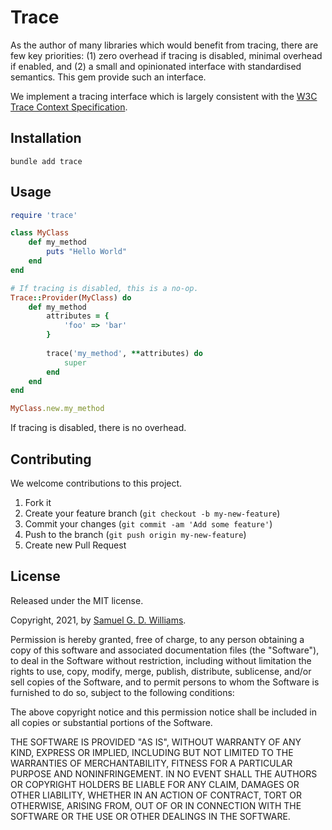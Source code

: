 # Trace

As the author of many libraries which would benefit from tracing, there are few key priorities: (1) zero overhead if tracing is disabled, minimal overhead if enabled, and (2) a small and opinionated interface with standardised semantics. This gem provide such an interface.

We implement a tracing interface which is largely consistent with the [W3C Trace Context Specification](https://github.com/w3c/trace-context).

## Installation

```
bundle add trace
```

## Usage

```ruby
require 'trace'

class MyClass
	def my_method
		puts "Hello World"
	end
end

# If tracing is disabled, this is a no-op.
Trace::Provider(MyClass) do
	def my_method
		attributes = {
			'foo' => 'bar'
		}
		
		trace('my_method', **attributes) do
			super
		end
	end
end

MyClass.new.my_method
```

If tracing is disabled, there is no overhead.

## Contributing

We welcome contributions to this project.

1.  Fork it
2.  Create your feature branch (`git checkout -b my-new-feature`)
3.  Commit your changes (`git commit -am 'Add some feature'`)
4.  Push to the branch (`git push origin my-new-feature`)
5.  Create new Pull Request

## License

Released under the MIT license.

Copyright, 2021, by [Samuel G. D. Williams](http://www.codeotaku.com).

Permission is hereby granted, free of charge, to any person obtaining a copy
of this software and associated documentation files (the "Software"), to deal
in the Software without restriction, including without limitation the rights
to use, copy, modify, merge, publish, distribute, sublicense, and/or sell
copies of the Software, and to permit persons to whom the Software is
furnished to do so, subject to the following conditions:

The above copyright notice and this permission notice shall be included in
all copies or substantial portions of the Software.

THE SOFTWARE IS PROVIDED "AS IS", WITHOUT WARRANTY OF ANY KIND, EXPRESS OR
IMPLIED, INCLUDING BUT NOT LIMITED TO THE WARRANTIES OF MERCHANTABILITY,
FITNESS FOR A PARTICULAR PURPOSE AND NONINFRINGEMENT. IN NO EVENT SHALL THE
AUTHORS OR COPYRIGHT HOLDERS BE LIABLE FOR ANY CLAIM, DAMAGES OR OTHER
LIABILITY, WHETHER IN AN ACTION OF CONTRACT, TORT OR OTHERWISE, ARISING FROM,
OUT OF OR IN CONNECTION WITH THE SOFTWARE OR THE USE OR OTHER DEALINGS IN
THE SOFTWARE.
